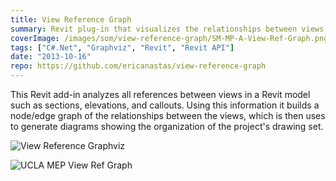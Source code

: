 ```yaml
---
title: View Reference Graph
summary: Revit plug-in that visualizes the relationships between views and drawing series in a Revit model
coverImage: /images/som/view-reference-graph/SM-MP-A-View-Ref-Graph.png
tags: ["C#.Net", "Graphviz", "Revit", "Revit API"]
date: "2013-10-16"
repo: https://github.com/ericanastas/view-reference-graph
---
```


This Revit add-in analyzes all references between views in a Revit model such as sections, elevations, and callouts. Using this information it builds a node/edge graph of the relationships between the views, which is then uses to generate diagrams showing the organization of the project's drawing set.

![View Reference Graphviz](/images/som/view-reference-graph/View-Reference-Graphviz.png)

![UCLA MEP View Ref Graph](/images/som/view-reference-graph/UCLA-MEP-View-Ref-Graph.png)
